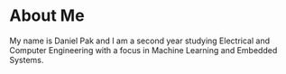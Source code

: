 # About Me 

My name is Daniel Pak and I am a second year studying Electrical and Computer Engineering with a focus in Machine Learning and Embedded Systems.
